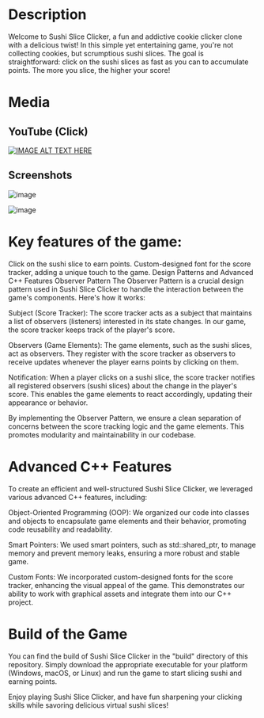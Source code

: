 # Description
Welcome to Sushi Slice Clicker, a fun and addictive cookie clicker clone with a delicious twist! In this simple yet entertaining game, you're not collecting cookies, but scrumptious sushi slices. The goal is straightforward: click on the sushi slices as fast as you can to accumulate points. The more you slice, the higher your score!

# Media
## YouTube (Click)

[![IMAGE ALT TEXT HERE](https://img.youtube.com/vi/SW_mv80fHx4/0.jpg)](https://www.youtube.com/watch?v=SW_mv80fHx4)

## Screenshots

![image](https://github.com/forsbergsskola-se/212-cpp-game-KaleSmug/assets/7360266/7545bf46-f62d-4aa2-b63a-09446aa3120b)

![image](https://github.com/forsbergsskola-se/212-cpp-game-KaleSmug/assets/7360266/9bc5daa8-1657-49c6-92d1-80b7b2ba6ea4)


# Key features of the game:

Click on the sushi slice to earn points.
Custom-designed font for the score tracker, adding a unique touch to the game.
Design Patterns and Advanced C++ Features
Observer Pattern
The Observer Pattern is a crucial design pattern used in Sushi Slice Clicker to handle the interaction between the game's components. Here's how it works:

Subject (Score Tracker): The score tracker acts as a subject that maintains a list of observers (listeners) interested in its state changes. In our game, the score tracker keeps track of the player's score.

Observers (Game Elements): The game elements, such as the sushi slices, act as observers. They register with the score tracker as observers to receive updates whenever the player earns points by clicking on them.

Notification: When a player clicks on a sushi slice, the score tracker notifies all registered observers (sushi slices) about the change in the player's score. This enables the game elements to react accordingly, updating their appearance or behavior.

By implementing the Observer Pattern, we ensure a clean separation of concerns between the score tracking logic and the game elements. This promotes modularity and maintainability in our codebase.

# Advanced C++ Features
To create an efficient and well-structured Sushi Slice Clicker, we leveraged various advanced C++ features, including:

Object-Oriented Programming (OOP): We organized our code into classes and objects to encapsulate game elements and their behavior, promoting code reusability and readability.

Smart Pointers: We used smart pointers, such as std::shared_ptr, to manage memory and prevent memory leaks, ensuring a more robust and stable game.

Custom Fonts: We incorporated custom-designed fonts for the score tracker, enhancing the visual appeal of the game. This demonstrates our ability to work with graphical assets and integrate them into our C++ project.



# Build of the Game
You can find the build of Sushi Slice Clicker in the "build" directory of this repository. Simply download the appropriate executable for your platform (Windows, macOS, or Linux) and run the game to start slicing sushi and earning points.

Enjoy playing Sushi Slice Clicker, and have fun sharpening your clicking skills while savoring delicious virtual sushi slices!


